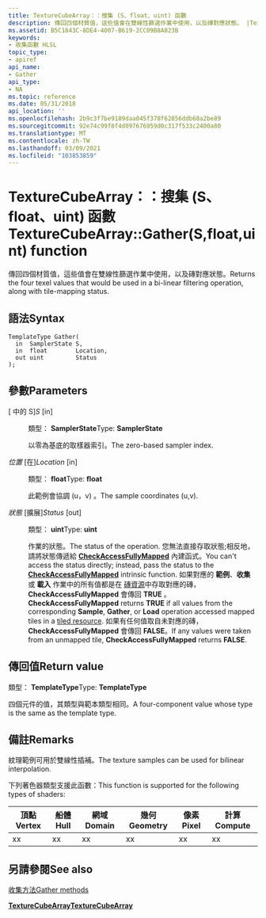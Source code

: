 ```yaml
---
title: TextureCubeArray：：搜集 (S、float、uint) 函數
description: 傳回四個材質值，這些值會在雙線性篩選作業中使用，以及磚對應狀態。 |TextureCubeArray：：搜集 (S、float、uint) 函數
ms.assetid: B5C1843C-8DE4-4007-B619-2CC09B8A023B
keywords:
- 收集函數 HLSL
topic_type:
- apiref
api_name:
- Gather
api_type:
- NA
ms.topic: reference
ms.date: 05/31/2018
api_location: ''
ms.openlocfilehash: 2b9c3f7be9189daa045f378f62856ddb68a2be89
ms.sourcegitcommit: 92e74c99f8f4d097676959d0c317f533c2400a80
ms.translationtype: MT
ms.contentlocale: zh-TW
ms.lasthandoff: 03/09/2021
ms.locfileid: "103853859"
---
```

# <a name="texturecubearraygathersfloatuint-function"></a><span data-ttu-id="449a8-105">TextureCubeArray：：搜集 (S、float、uint) 函數</span><span class="sxs-lookup"><span data-stu-id="449a8-105">TextureCubeArray::Gather(S,float,uint) function</span></span>

<span data-ttu-id="449a8-106">傳回四個材質值，這些值會在雙線性篩選作業中使用，以及磚對應狀態。</span><span class="sxs-lookup"><span data-stu-id="449a8-106">Returns the four texel values that would be used in a bi-linear filtering operation, along with tile-mapping status.</span></span>

## <a name="syntax"></a><span data-ttu-id="449a8-107">語法</span><span class="sxs-lookup"><span data-stu-id="449a8-107">Syntax</span></span>


``` syntax
TemplateType Gather(
  in  SamplerState S,
  in  float        Location,
  out uint         Status
);
```



## <a name="parameters"></a><span data-ttu-id="449a8-108">參數</span><span class="sxs-lookup"><span data-stu-id="449a8-108">Parameters</span></span>

<dl> <dt>

<span data-ttu-id="449a8-109"> \[ 中的 S\]</span><span class="sxs-lookup"><span data-stu-id="449a8-109">*S* \[in\]</span></span>
</dt> <dd>

<span data-ttu-id="449a8-110">類型： **SamplerState**</span><span class="sxs-lookup"><span data-stu-id="449a8-110">Type: **SamplerState**</span></span>

<span data-ttu-id="449a8-111">以零為基底的取樣器索引。</span><span class="sxs-lookup"><span data-stu-id="449a8-111">The zero-based sampler index.</span></span>

</dd> <dt>

<span data-ttu-id="449a8-112">*位置* \[在\]</span><span class="sxs-lookup"><span data-stu-id="449a8-112">*Location* \[in\]</span></span>
</dt> <dd>

<span data-ttu-id="449a8-113">類型： **float**</span><span class="sxs-lookup"><span data-stu-id="449a8-113">Type: **float**</span></span>

<span data-ttu-id="449a8-114">此範例會協調 (u，v) 。</span><span class="sxs-lookup"><span data-stu-id="449a8-114">The sample coordinates (u,v).</span></span>

</dd> <dt>

<span data-ttu-id="449a8-115">*狀態* \[擴展\]</span><span class="sxs-lookup"><span data-stu-id="449a8-115">*Status* \[out\]</span></span>
</dt> <dd>

<span data-ttu-id="449a8-116">類型： **uint**</span><span class="sxs-lookup"><span data-stu-id="449a8-116">Type: **uint**</span></span>

<span data-ttu-id="449a8-117">作業的狀態。</span><span class="sxs-lookup"><span data-stu-id="449a8-117">The status of the operation.</span></span> <span data-ttu-id="449a8-118">您無法直接存取狀態;相反地，請將狀態傳遞給 [**CheckAccessFullyMapped**](checkaccessfullymapped.md) 內建函式。</span><span class="sxs-lookup"><span data-stu-id="449a8-118">You can't access the status directly; instead, pass the status to the [**CheckAccessFullyMapped**](checkaccessfullymapped.md) intrinsic function.</span></span> <span data-ttu-id="449a8-119">如果對應的 **範例**、**收集** 或 **載入** 作業中的所有值都是在 [磚資源](/windows/desktop/direct3d11/direct3d-11-2-features)中存取對應的磚， **CheckAccessFullyMapped** 會傳回 **TRUE** 。</span><span class="sxs-lookup"><span data-stu-id="449a8-119">**CheckAccessFullyMapped** returns **TRUE** if all values from the corresponding **Sample**, **Gather**, or **Load** operation accessed mapped tiles in a [tiled resource](/windows/desktop/direct3d11/direct3d-11-2-features).</span></span> <span data-ttu-id="449a8-120">如果有任何值取自未對應的磚， **CheckAccessFullyMapped** 會傳回 **FALSE**。</span><span class="sxs-lookup"><span data-stu-id="449a8-120">If any values were taken from an unmapped tile, **CheckAccessFullyMapped** returns **FALSE**.</span></span>

</dd> </dl>

## <a name="return-value"></a><span data-ttu-id="449a8-121">傳回值</span><span class="sxs-lookup"><span data-stu-id="449a8-121">Return value</span></span>

<span data-ttu-id="449a8-122">類型： **TemplateType**</span><span class="sxs-lookup"><span data-stu-id="449a8-122">Type: **TemplateType**</span></span>

<span data-ttu-id="449a8-123">四個元件的值，其類型與範本類型相同。</span><span class="sxs-lookup"><span data-stu-id="449a8-123">A four-component value whose type is the same as the template type.</span></span>

## <a name="remarks"></a><span data-ttu-id="449a8-124">備註</span><span class="sxs-lookup"><span data-stu-id="449a8-124">Remarks</span></span>

<span data-ttu-id="449a8-125">紋理範例可用於雙線性插補。</span><span class="sxs-lookup"><span data-stu-id="449a8-125">The texture samples can be used for bilinear interpolation.</span></span>

<span data-ttu-id="449a8-126">下列著色器類型支援此函數：</span><span class="sxs-lookup"><span data-stu-id="449a8-126">This function is supported for the following types of shaders:</span></span>



| <span data-ttu-id="449a8-127">頂點</span><span class="sxs-lookup"><span data-stu-id="449a8-127">Vertex</span></span> | <span data-ttu-id="449a8-128">船體</span><span class="sxs-lookup"><span data-stu-id="449a8-128">Hull</span></span> | <span data-ttu-id="449a8-129">網域</span><span class="sxs-lookup"><span data-stu-id="449a8-129">Domain</span></span> | <span data-ttu-id="449a8-130">幾何</span><span class="sxs-lookup"><span data-stu-id="449a8-130">Geometry</span></span> | <span data-ttu-id="449a8-131">像素</span><span class="sxs-lookup"><span data-stu-id="449a8-131">Pixel</span></span> | <span data-ttu-id="449a8-132">計算</span><span class="sxs-lookup"><span data-stu-id="449a8-132">Compute</span></span> |
|--------|------|--------|----------|-------|---------|
| <span data-ttu-id="449a8-133">x</span><span class="sxs-lookup"><span data-stu-id="449a8-133">x</span></span>      | <span data-ttu-id="449a8-134">x</span><span class="sxs-lookup"><span data-stu-id="449a8-134">x</span></span>    | <span data-ttu-id="449a8-135">x</span><span class="sxs-lookup"><span data-stu-id="449a8-135">x</span></span>      | <span data-ttu-id="449a8-136">x</span><span class="sxs-lookup"><span data-stu-id="449a8-136">x</span></span>        | <span data-ttu-id="449a8-137">x</span><span class="sxs-lookup"><span data-stu-id="449a8-137">x</span></span>     | <span data-ttu-id="449a8-138">x</span><span class="sxs-lookup"><span data-stu-id="449a8-138">x</span></span>       |



 

## <a name="see-also"></a><span data-ttu-id="449a8-139">另請參閱</span><span class="sxs-lookup"><span data-stu-id="449a8-139">See also</span></span>

<dl> <dt>

[<span data-ttu-id="449a8-140">收集方法</span><span class="sxs-lookup"><span data-stu-id="449a8-140">Gather methods</span></span>](texturecubearray-gather.md)
</dt> <dt>

[<span data-ttu-id="449a8-141">**TextureCubeArray**</span><span class="sxs-lookup"><span data-stu-id="449a8-141">**TextureCubeArray**</span></span>](texturecubearray.md)
</dt> </dl>

 

 
